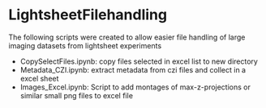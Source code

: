 # LightsheetFilehandling
The following scripts were created to allow easier file handling of large imaging datasets from lightsheet experiments

- CopySelectFiles.ipynb: 
	copy files selected in excel list to new directory
- Metadata_CZI.ipynb: 
	extract metadata from czi files and collect in a excel sheet
- Images_Excel.ipynb:
	Script to add montages of max-z-projections or similar small png files to excel file
